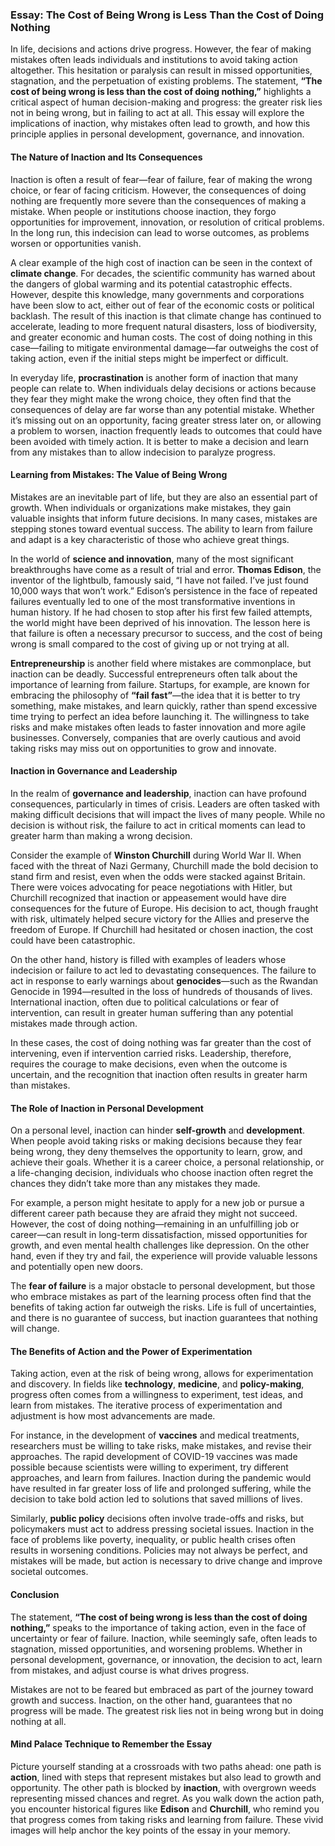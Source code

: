 ### **Essay: The Cost of Being Wrong is Less Than the Cost of Doing Nothing**

In life, decisions and actions drive progress. However, the fear of making mistakes often leads individuals and institutions to avoid taking action altogether. This hesitation or paralysis can result in missed opportunities, stagnation, and the perpetuation of existing problems. The statement, **“The cost of being wrong is less than the cost of doing nothing,”** highlights a critical aspect of human decision-making and progress: the greater risk lies not in being wrong, but in failing to act at all. This essay will explore the implications of inaction, why mistakes often lead to growth, and how this principle applies in personal development, governance, and innovation.

#### **The Nature of Inaction and Its Consequences**

Inaction is often a result of fear—fear of failure, fear of making the wrong choice, or fear of facing criticism. However, the consequences of doing nothing are frequently more severe than the consequences of making a mistake. When people or institutions choose inaction, they forgo opportunities for improvement, innovation, or resolution of critical problems. In the long run, this indecision can lead to worse outcomes, as problems worsen or opportunities vanish.

A clear example of the high cost of inaction can be seen in the context of **climate change**. For decades, the scientific community has warned about the dangers of global warming and its potential catastrophic effects. However, despite this knowledge, many governments and corporations have been slow to act, either out of fear of the economic costs or political backlash. The result of this inaction is that climate change has continued to accelerate, leading to more frequent natural disasters, loss of biodiversity, and greater economic and human costs. The cost of doing nothing in this case—failing to mitigate environmental damage—far outweighs the cost of taking action, even if the initial steps might be imperfect or difficult.

In everyday life, **procrastination** is another form of inaction that many people can relate to. When individuals delay decisions or actions because they fear they might make the wrong choice, they often find that the consequences of delay are far worse than any potential mistake. Whether it’s missing out on an opportunity, facing greater stress later on, or allowing a problem to worsen, inaction frequently leads to outcomes that could have been avoided with timely action. It is better to make a decision and learn from any mistakes than to allow indecision to paralyze progress.

#### **Learning from Mistakes: The Value of Being Wrong**

Mistakes are an inevitable part of life, but they are also an essential part of growth. When individuals or organizations make mistakes, they gain valuable insights that inform future decisions. In many cases, mistakes are stepping stones toward eventual success. The ability to learn from failure and adapt is a key characteristic of those who achieve great things.

In the world of **science and innovation**, many of the most significant breakthroughs have come as a result of trial and error. **Thomas Edison**, the inventor of the lightbulb, famously said, “I have not failed. I’ve just found 10,000 ways that won’t work.” Edison’s persistence in the face of repeated failures eventually led to one of the most transformative inventions in human history. If he had chosen to stop after his first few failed attempts, the world might have been deprived of his innovation. The lesson here is that failure is often a necessary precursor to success, and the cost of being wrong is small compared to the cost of giving up or not trying at all.

**Entrepreneurship** is another field where mistakes are commonplace, but inaction can be deadly. Successful entrepreneurs often talk about the importance of learning from failure. Startups, for example, are known for embracing the philosophy of **“fail fast”**—the idea that it is better to try something, make mistakes, and learn quickly, rather than spend excessive time trying to perfect an idea before launching it. The willingness to take risks and make mistakes often leads to faster innovation and more agile businesses. Conversely, companies that are overly cautious and avoid taking risks may miss out on opportunities to grow and innovate.

#### **Inaction in Governance and Leadership**

In the realm of **governance and leadership**, inaction can have profound consequences, particularly in times of crisis. Leaders are often tasked with making difficult decisions that will impact the lives of many people. While no decision is without risk, the failure to act in critical moments can lead to greater harm than making a wrong decision.

Consider the example of **Winston Churchill** during World War II. When faced with the threat of Nazi Germany, Churchill made the bold decision to stand firm and resist, even when the odds were stacked against Britain. There were voices advocating for peace negotiations with Hitler, but Churchill recognized that inaction or appeasement would have dire consequences for the future of Europe. His decision to act, though fraught with risk, ultimately helped secure victory for the Allies and preserve the freedom of Europe. If Churchill had hesitated or chosen inaction, the cost could have been catastrophic.

On the other hand, history is filled with examples of leaders whose indecision or failure to act led to devastating consequences. The failure to act in response to early warnings about **genocides**—such as the Rwandan Genocide in 1994—resulted in the loss of hundreds of thousands of lives. International inaction, often due to political calculations or fear of intervention, can result in greater human suffering than any potential mistakes made through action.

In these cases, the cost of doing nothing was far greater than the cost of intervening, even if intervention carried risks. Leadership, therefore, requires the courage to make decisions, even when the outcome is uncertain, and the recognition that inaction often results in greater harm than mistakes.

#### **The Role of Inaction in Personal Development**

On a personal level, inaction can hinder **self-growth** and **development**. When people avoid taking risks or making decisions because they fear being wrong, they deny themselves the opportunity to learn, grow, and achieve their goals. Whether it is a career choice, a personal relationship, or a life-changing decision, individuals who choose inaction often regret the chances they didn’t take more than any mistakes they made.

For example, a person might hesitate to apply for a new job or pursue a different career path because they are afraid they might not succeed. However, the cost of doing nothing—remaining in an unfulfilling job or career—can result in long-term dissatisfaction, missed opportunities for growth, and even mental health challenges like depression. On the other hand, even if they try and fail, the experience will provide valuable lessons and potentially open new doors.

The **fear of failure** is a major obstacle to personal development, but those who embrace mistakes as part of the learning process often find that the benefits of taking action far outweigh the risks. Life is full of uncertainties, and there is no guarantee of success, but inaction guarantees that nothing will change.

#### **The Benefits of Action and the Power of Experimentation**

Taking action, even at the risk of being wrong, allows for experimentation and discovery. In fields like **technology**, **medicine**, and **policy-making**, progress often comes from a willingness to experiment, test ideas, and learn from mistakes. The iterative process of experimentation and adjustment is how most advancements are made.

For instance, in the development of **vaccines** and medical treatments, researchers must be willing to take risks, make mistakes, and revise their approaches. The rapid development of COVID-19 vaccines was made possible because scientists were willing to experiment, try different approaches, and learn from failures. Inaction during the pandemic would have resulted in far greater loss of life and prolonged suffering, while the decision to take bold action led to solutions that saved millions of lives.

Similarly, **public policy** decisions often involve trade-offs and risks, but policymakers must act to address pressing societal issues. Inaction in the face of problems like poverty, inequality, or public health crises often results in worsening conditions. Policies may not always be perfect, and mistakes will be made, but action is necessary to drive change and improve societal outcomes.

#### **Conclusion**

The statement, **“The cost of being wrong is less than the cost of doing nothing,”** speaks to the importance of taking action, even in the face of uncertainty or fear of failure. Inaction, while seemingly safe, often leads to stagnation, missed opportunities, and worsening problems. Whether in personal development, governance, or innovation, the decision to act, learn from mistakes, and adjust course is what drives progress.

Mistakes are not to be feared but embraced as part of the journey toward growth and success. Inaction, on the other hand, guarantees that no progress will be made. The greatest risk lies not in being wrong but in doing nothing at all.

#### **Mind Palace Technique to Remember the Essay**

Picture yourself standing at a crossroads with two paths ahead: one path is **action**, lined with steps that represent mistakes but also lead to growth and opportunity. The other path is blocked by **inaction**, with overgrown weeds representing missed chances and regret. As you walk down the action path, you encounter historical figures like **Edison** and **Churchill**, who remind you that progress comes from taking risks and learning from failure. These vivid images will help anchor the key points of the essay in your memory.